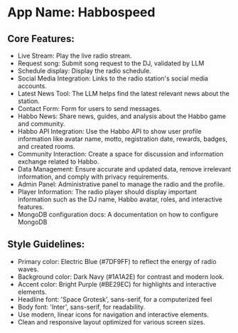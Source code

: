 # **App Name**: Habbospeed

## Core Features:

- Live Stream: Play the live radio stream.
- Request song: Submit song request to the DJ, validated by LLM
- Schedule display: Display the radio schedule.
- Social Media Integration: Links to the radio station's social media accounts.
- Latest News Tool: The LLM helps find the latest relevant news about the station.
- Contact Form: Form for users to send messages.
- Habbo News: Share news, guides, and analysis about the Habbo game and community.
- Habbo API Integration: Use the Habbo API to show user profile information like avatar name, motto, registration date, rewards, badges, and created rooms.
- Community Interaction: Create a space for discussion and information exchange related to Habbo.
- Data Management: Ensure accurate and updated data, remove irrelevant information, and comply with privacy requirements.
- Admin Panel: Administrative panel to manage the radio and the profile.
- Player Information: The radio player should display important information such as the DJ name, Habbo avatar, roles, and interactive features.
- MongoDB configuration docs: A documentation on how to configure MongoDB

## Style Guidelines:

- Primary color: Electric Blue (#7DF9FF) to reflect the energy of radio waves.
- Background color: Dark Navy (#1A1A2E) for contrast and modern look.
- Accent color: Bright Purple (#BE29EC) for highlights and interactive elements.
- Headline font: 'Space Grotesk', sans-serif, for a computerized feel
- Body font: 'Inter', sans-serif, for readability.
- Use modern, linear icons for navigation and interactive elements.
- Clean and responsive layout optimized for various screen sizes.